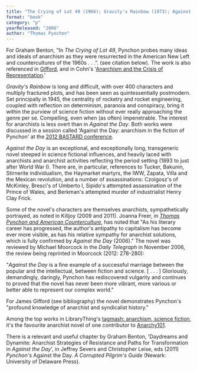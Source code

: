```yaml
---
title: "The Crying of Lot 49 (1966); Gravity's Rainbow (1973); Against the Day (2006)"
format: "book"
category: "p"
yearReleased: "2006"
author: "Thomas Pynchon"
---
```

For Graham Benton, "In _The Crying of Lot 49_, Pynchon probes many ideas and ideals of anarchism as they were resurrected in the American New Left and countercultures of the 1960s . . .". (see citation below). The work is also referenced in <a href="biblio.htm#Gifford">Gifford</a>, and in Cohn's '<a href="https://theanarchistlibrary.org/library/jesse-cohn-anarchism-and-the-crisis-of-representation">Anarchism and the Crisis of Representation</a>.'

_Gravity's Rainbow_ is long and difficult, with over  400 characters and multiply fractured plots, and has been seen as  quintessentially postmodern. Set principally in 1945, the centrality of rocketry  and rocket engineering, coupled with reflection on determinism, paranoia and  conspiracy, bring it within the purview of science fiction without ever really  approaching the genre per se. Compelling, even when (as often) impenetrable. The  interest for anarchists is less overt than in _Against the Day_. Both works  were discussed in a session called 'Against the Day: anarchism in the fiction of  Pynchon' at the <a href="http://sfbay-anarchists.org/conference/bastard-2012/"> 2012 BASTARD conference</a>.

_Against the Day_ is an exceptional, and exceptionally long, transgeneric novel  steeped in science fictional influences, and heavily laced with anarchists and  anarchist activities reflecting the period setting (1893 to just after World War  I). There are, in particular, references to Tucker, Bakunin, Stirnerite  individualism, the Haymarket martyrs, the IWW, Zapata, Villa and the Mexican  revolution, and a number of assassinations: Czolgosz's of McKinley, Bresci's of  Umberto I, Sipido's attempted assassination of the Prince of Wales, and  Berkman's attempted murder of industrialist Henry Clay Frick.

Some of the novel's characters are themselves  anarchists, sympathetically portrayed, as noted in Killjoy (2009 and 2011).  Joanna Freer, in <a href="http://www.amazon.co.uk/Pynchon-American-Counterculture-Cambridge-Literature/dp/1107076056/ref=sr_1_173?s=books&ie=UTF8&qid=1424775090&sr=1-173&keywords=anarchism#reader_1107076056">_Thomas Pynchon and American Counterculture_</a>, has noted that "As his  literary career has progressed, the author's antipathy to capitalism has become  ever more visible, as has his relative sympathy for anarchist solutions, which  is fully confirmed by _Against the Day_ (2006)." The novel was reviewed by  Michael Moorcock in the _Daily Telegraph_ in November 2006, the review  being reprinted in Moorcock (2012: 278-280):

"_Against the Day_ is a fine example of a successful  marriage between the popular and the intellectual, between fiction and science.  [ . . . ] Gloriously, demandingly, daringly, Pynchon has rediscovered vulgarity  and continues to proved that the novel has never been more vibrant, more various  or better able to represent our complex world."

For James Gifford (see bibliography) the novel demonstrates Pynchon's "profound knowledge of anarchist and syndicalist history."

Among the top works in LibraryThing's <a href="http://www.librarything.com/tag/anarchism,+science+fiction">tagmash:  anarchism, science fiction</a>, it's the favourite anarchist novel of one  contributor to <a href="http://anarchy101.org/4872/what-is-your-favorite-anarchist-novel"> Anarchy101</a>.

There is a relevant and useful chapter by Graham Benton, 'Daydreams and Dynamite: Anarchist Strategies of Resistance and Paths for Transformation in _Against the Day_', in Jeffrey Severs and Christopher Leise, eds (2011) _Pynchon's_ Against the Day. _A Corrupted Pilgrim's Guide_ (Newark: University of Delaware Press).

